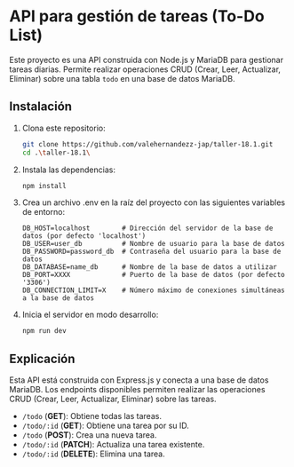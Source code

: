 # API para gestión de tareas (To-Do List)

Este proyecto es una API construida con Node.js y MariaDB para gestionar tareas diarias. Permite realizar operaciones CRUD (Crear, Leer, Actualizar, Eliminar) sobre una tabla `todo` en una base de datos MariaDB.

## Instalación

1. Clona este repositorio:
   ```bash
   git clone https://github.com/valehernandezz-jap/taller-18.1.git
   cd .\taller-18.1\
   ```

2. Instala las dependencias:
   ```bash
   npm install
   ```

4. Crea un archivo .env en la raíz del proyecto con las siguientes variables de entorno:
   ```env
   DB_HOST=localhost        # Dirección del servidor de la base de datos (por defecto 'localhost')
   DB_USER=user_db          # Nombre de usuario para la base de datos
   DB_PASSWORD=password_db  # Contraseña del usuario para la base de datos
   DB_DATABASE=name_db      # Nombre de la base de datos a utilizar
   DB_PORT=XXXX             # Puerto de la base de datos (por defecto '3306')
   DB_CONNECTION_LIMIT=X    # Número máximo de conexiones simultáneas a la base de datos
   ```

6. Inicia el servidor en modo desarrollo:
   ```bash
   npm run dev
   ```

## Explicación

Esta API está construida con Express.js y conecta a una base de datos MariaDB. Los endpoints disponibles permiten realizar las operaciones CRUD (Crear, Leer, Actualizar, Eliminar) sobre las tareas.

- `/todo` (**GET**): Obtiene todas las tareas.
- `/todo/:id` (**GET**): Obtiene una tarea por su ID.
- `/todo` (**POST**): Crea una nueva tarea.
- `/todo/:id` (**PATCH**): Actualiza una tarea existente.
- `/todo/:id` (**DELETE**): Elimina una tarea.
